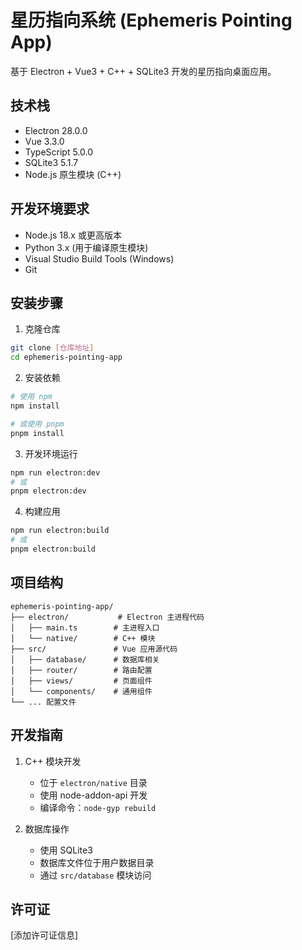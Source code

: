 # 星历指向系统 (Ephemeris Pointing App)

基于 Electron + Vue3 + C++ + SQLite3 开发的星历指向桌面应用。

## 技术栈

- Electron 28.0.0
- Vue 3.3.0
- TypeScript 5.0.0
- SQLite3 5.1.7
- Node.js 原生模块 (C++)

## 开发环境要求

- Node.js 18.x 或更高版本
- Python 3.x (用于编译原生模块)
- Visual Studio Build Tools (Windows)
- Git

## 安装步骤

1. 克隆仓库
```bash
git clone [仓库地址]
cd ephemeris-pointing-app
```

2. 安装依赖
```bash
# 使用 npm
npm install

# 或使用 pnpm
pnpm install
```

3. 开发环境运行
```bash
npm run electron:dev
# 或
pnpm electron:dev
```

4. 构建应用
```bash
npm run electron:build
# 或
pnpm electron:build
```

## 项目结构

```
ephemeris-pointing-app/
├── electron/           # Electron 主进程代码
│   ├── main.ts        # 主进程入口
│   └── native/        # C++ 模块
├── src/               # Vue 应用源代码
│   ├── database/      # 数据库相关
│   ├── router/        # 路由配置
│   ├── views/         # 页面组件
│   └── components/    # 通用组件
└── ... 配置文件
```

## 开发指南

1. C++ 模块开发
   - 位于 `electron/native` 目录
   - 使用 node-addon-api 开发
   - 编译命令：`node-gyp rebuild`

2. 数据库操作
   - 使用 SQLite3
   - 数据库文件位于用户数据目录
   - 通过 `src/database` 模块访问

## 许可证

[添加许可证信息] 